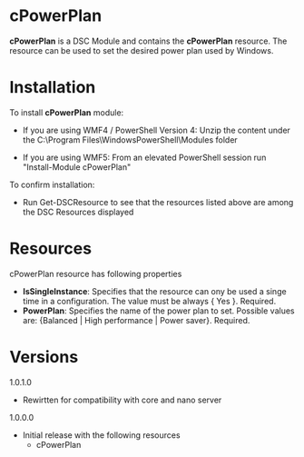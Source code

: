 # cPowerPlan
**cPowerPlan** is a DSC Module and contains the **cPowerPlan** resource. The resource can be used to set the desired power plan used by Windows.

# Installation
To install **cPowerPlan** module:

* If you are using WMF4 / PowerShell Version 4: Unzip the content under the C:\Program Files\WindowsPowerShell\Modules folder

* If you are using WMF5: From an elevated PowerShell session run "Install-Module cPowerPlan"


To confirm installation:
* Run Get-DSCResource to see that the resources listed above are among the DSC Resources displayed

# Resources

cPowerPlan resource has following properties
* **IsSingleInstance**: Specifies that the resource can ony be used a singe time in a configuration. The value must be always { Yes }. Required.
* **PowerPlan**: Specifies the name of the power plan to set. Possible values are: {Balanced | High performance | Power saver}. Required.

# Versions
1.0.1.0

* Rewirtten for compatibility with core and nano server

1.0.0.0

* Initial release with the following resources
  * cPowerPlan